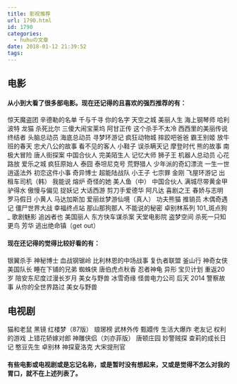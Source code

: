 ```yaml
---
title: 影视推荐
url: 1790.html
id: 1790
categories:
  - huhuの文章
date: 2018-01-12 21:39:52
tags:
---
```


电影
--

#### 从小到大看了很多部电影。现在还记得的且喜欢的强烈推荐的有：

惊天魔盗团 辛德勒的名单 千与千寻 你的名字 天空之城 美丽人生 海上钢琴师 哈利波特 龙猫 杀死比尔 三傻大闹宝莱坞 阿甘正传 这个杀手不太冷 西西里的美丽传说 终结者 头脑总动员 海底总动员 寻梦环游记 疯狂动物城 摔跤吧爸爸 霸王别姬 放牛班的春天 忠犬八公的故事 看不见的客人 小鞋子 误杀瞒天记 摩登时代 熊的故事 南极大冒险 唐人街探案 中国合伙人 完美陌生人 记忆大师 狮子王 机器人总动员 心花路放 爱乐之城 疯狂原始人 泰囧 泰坦尼克号 荒野猎人 少年派的奇幻漂流 一生一世 逍遥法外 初恋这件小事 奇异博士 超能陆战队 小王子 七宗罪 金刚 飞屋环游记 出租车司机（韩） 我能说 熔炉 奇怪的她 美人鱼（中） 中国合伙人 满城尽带黄金甲 驴得水 傲慢与偏见 捉妖记 大话西游 剪刀手爱德华 阿凡达 喜剧之王 春娇与志明 罗马假日 小黄人 马达加斯加 爱丽丝梦游仙境（真人） 功夫熊猫 推销员 木偶奇遇记 僵尸世界大战 幸福终点站 那山那狗那人 不能说的秘密 卓别林系列 101_斑点狗_ 歌剧魅影 追凶者也 美国丽人 东方快车谋杀案 天堂电影院 盗梦空间 杀死一只知更鸟 芳华 逃出绝命镇（get out）  

#### 现在还记得的觉得比较好看的有：

银翼杀手 神秘博士 血战钢锯岭 比利林恩的中场战事 复仇者联盟 釜山行 神奇女侠 美国队长 睡在下铺的兄弟 蜘蛛侠 唐伯虎点秋香 忍者神龟 异形 宝贝计划 重返20岁 陪安东尼度过漫长岁月 美女与野兽 冰雪奇缘 怪兽电力公司 后天 2014 警察故事 从你的全世界路过 美女与野兽  

电视剧
---

猫和老鼠 黑镜 红楼梦（87版） 琅琊榜 武林外传 甄嬛传 生活大爆炸 老友记 权利的游戏 上错花轿嫁对郎 神雕侠侣（刘亦菲版） 唐顿庄园 妙警贼探 查莉的成长日记 憨豆先生 卓别林 神探夏洛克 大宋提刑官  

#### 有些电影或电视剧或是忘记名称，或是暂时没有想起来，又或是觉得不怎么对我的胃口，就不在上述列表了。